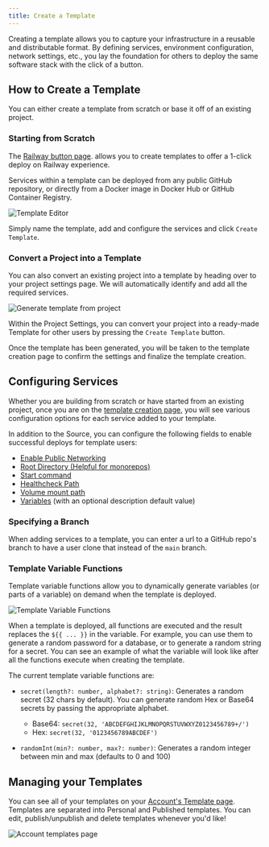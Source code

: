 ```yaml
---
title: Create a Template
---
```


Creating a template allows you to capture your infrastructure in a reusable and distributable format.  By defining services, environment configuration, network settings, etc., you lay the foundation for others to deploy the same software stack with the click of a button.

## How to Create a Template

You can either create a template from scratch or base it off of an existing project.

### Starting from Scratch

The <a href="https://railway.app/button" target="_blank">Railway button page</a>. allows you to create templates to offer a 1-click deploy on Railway experience.

Services within a template can be deployed from any public GitHub repository, or directly from a Docker image in Docker Hub or GitHub Container Registry.

<Image src="https://res.cloudinary.com/railway/image/upload/v1656470421/docs/template-editor_khw8n6.png"
alt="Template Editor"
layout="intrinsic"
width={1218} height={1120} quality={80} />

Simply name the template, add and configure the services and click `Create Template`.

### Convert a Project into a Template

You can also convert an existing project into a template by heading over to your project settings page. We will automatically identify and add all the required services.

<Image
src="https://res.cloudinary.com/railway/image/upload/v1680277820/CleanShot_2023-03-31_at_19.47.55_2x_yvr9hb.png"
alt="Generate template from project"
layout="intrinsic"
width={1599}
height={899}
quality={80}
/>

Within the Project Settings, you can convert your project into a ready-made Template for other users by pressing the `Create Template` button.

Once the template has been generated, you will be taken to the template creation page to confirm the settings and finalize the template creation.

## Configuring Services

Whether you are building from scratch or have started from an existing project, once you are on the <a href="https://railway.app/button" target="_blank">template creation page</a>, you will see various configuration options for each service added to your template.

In addition to the Source, you can configure the following fields to enable successful deploys for template users:

- [Enable Public Networking](/guides/public-networking)
- [Root Directory (Helpful for monorepos)](/guides/monorepo)
- [Start command](/guides/start-command)
- [Healthcheck Path](/guides/healthchecks-and-restarts#configure-healthcheck-endpoint)
- [Volume mount path](/guides/volumes)
- [Variables](/guides/variables) (with an optional description default value)

### Specifying a Branch

When adding services to a template, you can enter a url to a GitHub repo's branch to have a user clone that instead of the `main` branch.

### Template Variable Functions

Template variable functions allow you to dynamically generate variables (or parts of a variable) on demand when the template is deployed.

<Image src="https://res.cloudinary.com/railway/image/upload/v1690581532/docs/screenshot-2023-07-28-15.31.42_tjgp1e.png"
alt="Template Variable Functions"
layout="intrinsic"
width={624} height={497} quality={100} />

When a template is deployed, all functions are executed and the result replaces the `${{ ... }}` in the variable. For example, you can use them to generate a random password for a database, or to generate a random string for a secret. You can see an example of what the variable will look like after all the functions execute when creating the template.

The current template variable functions are:

- `secret(length?: number, alphabet?: string)`: Generates a random secret (32 chars by default).  You can generate random Hex or Base64 secrets by passing the appropriate alphabet.

  - Base64: `secret(32, 'ABCDEFGHIJKLMNOPQRSTUVWXYZ0123456789+/')`
  - Hex: `secret(32, '0123456789ABCDEF')`

- `randomInt(min?: number, max?: number)`: Generates a random integer between min and max (defaults to 0 and 100)

## Managing your Templates

You can see all of your templates on your <a href="https://railway.app/account/templates" target="_blank">Account's Template page</a>. Templates are separated into Personal and Published templates. You can edit, publish/unpublish and delete templates whenever you'd like!

<Image src="https://res.cloudinary.com/railway/image/upload/v1680281548/CleanShot_2023-03-31_at_20.51.43_2x_j8a83x.png"
 alt="Account templates page"
 layout="intrinsic"
 height={3080}
 width={3100}
 quality={80}
/>
